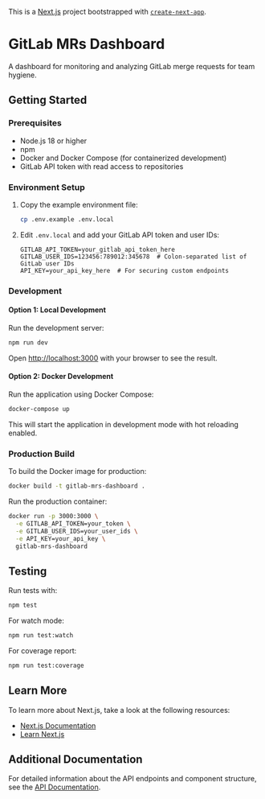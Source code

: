 This is a [Next.js](https://nextjs.org) project bootstrapped with [`create-next-app`](https://nextjs.org/docs/app/api-reference/cli/create-next-app).

# GitLab MRs Dashboard

A dashboard for monitoring and analyzing GitLab merge requests for team hygiene.

## Getting Started

### Prerequisites

- Node.js 18 or higher
- npm
- Docker and Docker Compose (for containerized development)
- GitLab API token with read access to repositories

### Environment Setup

1. Copy the example environment file:

   ```bash
   cp .env.example .env.local
   ```

2. Edit `.env.local` and add your GitLab API token and user IDs:

   ```
   GITLAB_API_TOKEN=your_gitlab_api_token_here
   GITLAB_USER_IDS=123456:789012:345678  # Colon-separated list of GitLab user IDs
   API_KEY=your_api_key_here  # For securing custom endpoints
   ```

### Development

#### Option 1: Local Development

Run the development server:

```bash
npm run dev
```

Open [http://localhost:3000](http://localhost:3000) with your browser to see the result.

#### Option 2: Docker Development

Run the application using Docker Compose:

```bash
docker-compose up
```

This will start the application in development mode with hot reloading enabled.

### Production Build

To build the Docker image for production:

```bash
docker build -t gitlab-mrs-dashboard .
```

Run the production container:

```bash
docker run -p 3000:3000 \
  -e GITLAB_API_TOKEN=your_token \
  -e GITLAB_USER_IDS=your_user_ids \
  -e API_KEY=your_api_key \
  gitlab-mrs-dashboard
```

## Testing

Run tests with:

```bash
npm test
```

For watch mode:

```bash
npm run test:watch
```

For coverage report:

```bash
npm run test:coverage
```

## Learn More

To learn more about Next.js, take a look at the following resources:

- [Next.js Documentation](https://nextjs.org/docs)
- [Learn Next.js](https://nextjs.org/learn)

## Additional Documentation

For detailed information about the API endpoints and component structure, see the [API Documentation](./docs/api.md).
